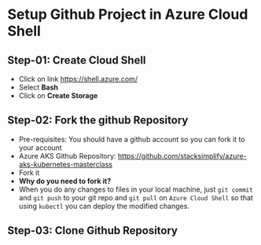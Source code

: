 # Setup Github Project in Azure Cloud Shell

## Step-01: Create Cloud Shell
- Click on link https://shell.azure.com/
- Select **Bash**
- Click on **Create Storage**

## Step-02: Fork the github Repository
- Pre-requisites: You should have a github account so you can fork it to your account
- Azure AKS Github Repository: https://github.com/stacksimplify/azure-aks-kubernetes-masterclass
- Fork it
- **Why do you need to fork it?** 
- When you do any changes to files in your local machine, just `git commit` and `git push` to your git repo and `git pull` on `Azure Cloud Shell` so that using `kubectl` you can deploy the modified changes.

## Step-03: Clone Github Repository
```
```